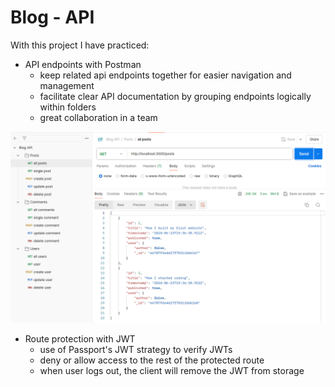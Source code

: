 # Blog - API

With this project I have practiced:

- API endpoints with Postman
  - keep related api endpoints together for easier navigation and management
  - facilitate clear API documentation by grouping endpoints logically within folders
  - great collaboration in a team

![alt text](image-1.png)

- Route protection with JWT
  - use of Passport's JWT strategy to verify JWTs
  - deny or allow access to the rest of the protected route
  - when user logs out, the client will remove the JWT from storage
